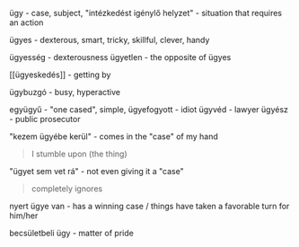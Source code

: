 ügy - case, subject, "intézkedést igénylő helyzet" - situation that requires an action

ügyes - dexterous, smart, tricky, skillful, clever, handy

ügyesség - dexterousness
ügyetlen - the opposite of ügyes

[[ügyeskedés]] - getting by

ügybuzgó - busy, hyperactive

együgyű - "one cased", simple, 
ügyefogyott - idiot
ügyvéd - lawyer
ügyész - public prosecutor


"kezem ügyébe kerül" - comes in the "case" of my hand

> I stumble upon (the thing)


"ügyet sem vet rá" - not even giving it a "case"

> completely ignores


nyert ügye van - has a winning case / things have taken a favorable turn for him/her

becsületbeli ügy - matter of pride

